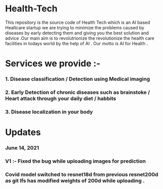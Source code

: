 # Health-Tech
This repository is the source code of Health Tech which is an AI based Healtcare startup we are trying to minimize the problems caused by diseases by early detecting them and giving you the best solution and advice .Our main aim is to revolutrionize the revolutionize the health care facilities in todays world by the help of AI . Our motto is AI for Health . 

# Services we provide :- 
### 1. Disease classification / Detection using Medical imaging
### 2. Early Detection of chronic diseases such as brainstoke / Heart attack through your daily diet / habbits 
### 3. Disease localization in your body 



# Updates 

### June 14, 2021
### V1 :- Fixed the bug while uploading images for prediction 
###       Covid model switched to resnet18d from previous resnet200d as git lfs has modified weights of 200d while uploading .
